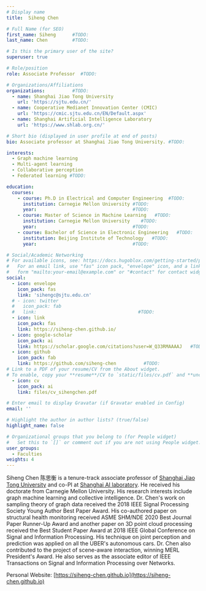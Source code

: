 ```yaml
---
# Display name
title:  Siheng Chen

# Full Name (for SEO)
first_name: Siheng      #TODO:
last_name: Chen         #TODO:

# Is this the primary user of the site?
superuser: true

# Role/position
role: Associate Professor  #TODO:

# Organizations/Affiliations
organizations:          #TODO:
  - name: Shanghai Jiao Tong University
    url: 'https://sjtu.edu.cn/'
  - name: Cooperative Medianet Innovation Center (CMIC)
    url: 'https://cmic.sjtu.edu.cn/EN/Default.aspx'
  - name: Shanghai Artificial Intelligence Laboratory
    url: 'https://www.shlab.org.cn/'      

# Short bio (displayed in user profile at end of posts)
bio: Associate professor at Shanghai Jiao Tong University. #TODO:

interests:
  - Graph machine learning
  - Multi-agent learning
  - Collaborative perception
  - Federated learning #TODO:

education:
  courses:
    - course: Ph.D in Electrical and Computer Engineering  #TODO:
      institution: Carnegie Mellon University #TODO:
      year:                                   #TODO:
    - course: Master of Science in Machine Learning   #TODO:
      institution: Carnegie Mellon University    #TODO:
      year:                                   #TODO:
    - course: Bachelor of Science in Electronic Engineering   #TODO:
      institution: Beijing Institute of Technology   #TODO:
      year:                                   #TODO:

# Social/Academic Networking
# For available icons, see: https://docs.hugoblox.com/getting-started/page-builder/#icons
#   For an email link, use "fas" icon pack, "envelope" icon, and a link in the
#   form "mailto:your-email@example.com" or "#contact" for contact widget.
social:
  - icon: envelope
    icon_pack: fas
    link: 'sihengc@sjtu.edu.cn'
  # - icon: twitter
  #   icon_pack: fab
  #   link:                                     #TODO:
  - icon: link
    icon_pack: fas
    link: https://siheng-chen.github.io/
  - icon: google-scholar
    icon_pack: ai
    link: https://scholar.google.com/citations?user=W_Q33RMAAAAJ   #TODO:
  - icon: github
    icon_pack: fab
    link: https://github.com/siheng-chen          #TODO:
# Link to a PDF of your resume/CV from the About widget.
# To enable, copy your **resume**/CV to `static/files/cv.pdf` and **uncomment** the lines below.
  - icon: cv
    icon_pack: ai
    link: files/cv_sihengchen.pdf

# Enter email to display Gravatar (if Gravatar enabled in Config)
email: ''

# Highlight the author in author lists? (true/false)
highlight_name: false

# Organizational groups that you belong to (for People widget)
#   Set this to `[]` or comment out if you are not using People widget.
user_groups:
  - Faculties
weights: 4
---
```

Siheng Chen 陈思衡 is a tenure-track associate professor of [Shanghai Jiao Tong University](https://sjtu.edu.cn) and co-PI at [Shanghai AI laboratory](https://www.shlab.org.cn/). He received his doctorate from Carnegie Mellon University. His research interests include graph machine learning and collective intelligence. Dr. Chen's work on sampling theory of graph data received the 2018 IEEE Signal Processing Society Young Author Best Paper Award. His co-authored paper on structural health monitoring received ASME SHM/NDE 2020 Best Journal Paper Runner-Up Award and another paper on 3D point cloud processing received the Best Student Paper Award at 2018 IEEE Global Conference on Signal and Information Processing. His technique on joint perception and prediction was applied on all the UBER's autonomous cars. Dr. Chen also contributed to the project of scene-aware interaction, winning MERL President's Award. He also serves as the associate editor of IEEE Transactions on Signal and Information Processing over Networks.

Personal Website: [https://siheng-chen.github.io](https://siheng-chen.github.io)